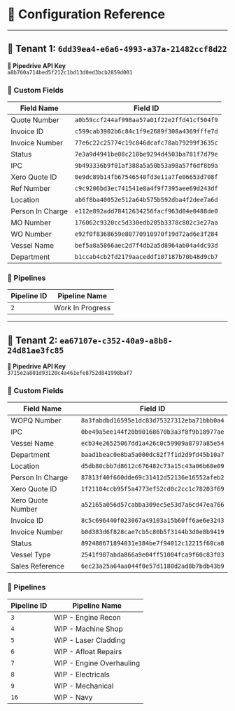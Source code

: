 # 🔑 Configuration Reference

---

## 🏢 Tenant 1: `6dd39ea4-e6a6-4993-a37a-21482ccf8d22`

**🔐 Pipedrive API Key**  
`a8b760a714bed5f212c1bd13d0ed3bcb2859d001`

### 🧾 Custom Fields

| Field Name       | Field ID                                      |
|------------------|-----------------------------------------------|
| Quote Number     | `a0b59ccf244af998aa57a01f22e2ffd41cf504f9`    |
| Invoice ID       | `c599cab3902b6c84c1f9e2689f308a4369fffe7d`    |
| Invoice Number   | `77e6c22c25774c19c846dcafc78ab79299f3635c`    |
| Status           | `7e3a9d4941be08c210be9294d4503ba781f7d79e`    |
| IPC              | `9b493336b9f01af388a5a50b53a98a57f6df8b9a`    |
| Xero Quote ID    | `0e9dc89b14fb67546540fd3e11a7fe06653d708f`    |
| Ref Number       | `c9c9206bd3ec741541e8a4f9f7395aee69d243df`    |
| Location         | `ab6f8ba40052e512a64b575b592dba4f2dee7a6d`    |
| Person In Charge  | `e112e892add78412634256facf963d04e0488de0`    |
| MO Number        | `176062c9320cc5d330edb205b3378c802c3e27aa`    |
| WO Number        | `e92f0f8368659e80770910970f19d72ad6e3f284`    |
| Vessel Name      | `bef5a8a5866aec2d7f4db2a5d8964ab04a4dc93d`    |
| Department       | `b1ccab4cb2fd2179aaceddf107187b70b48d9cb7`    |

### 🧭 Pipelines

| Pipeline ID | Pipeline Name       |
|-------------|---------------------|
| `2`         | Work In Progress    |

---

## 🏢 Tenant 2: `ea67107e-c352-40a9-a8b8-24d81ae3fc85`

**🔐 Pipedrive API Key**  
`3715e2a801d93120c4a461efe8752d841998baf7`

### 🧾 Custom Fields

| Field Name        | Field ID                                      |
|-------------------|-----------------------------------------------|
| WOPQ Number       | `8a3fabdbd16595e1dc83d75327312eba71bbb0a4`    |
| IPC               | `0be49a5ee144f20b90168670b3a3f8f9b18977ae`    |
| Vessel Name       | `ecb34e26525067dd1a426c0c59909a8797a85e54`    |
| Department        | `baad1beac0e8ba5a000dc82f7f1d2d9fd45b10a7`    |
| Location          | `d5db80cbb7d8612c676482c73a15c43a06b60e09`    |
| Person In Charge  | `87813f40f660dde69c31412d52136e16552afeb2`    |
| Xero Quote ID     | `1f21104ccb95f5a4773ef52cd0c2cc1c78203f69`    |
| Xero Quote Number | `a52165a056d57cabba309ec5e53d7a6cd47ea766`    |
| Invoice ID        | `8c5c696440f023067a49103a15b60ff6ae6e3243`    |
| Invoice Number    | `b0d383d6f828cae7cb5c80b5f3144b3d0e8b9419`    |
| Status            | `892488671894031e384be7f94012c12215f60ca8`    |
| Vessel Type       | `2541f907abda866a9e04ff51004fca9f60c83f03`    |
| Sales Reference   | `6ec23a25a64aa044f0e57d1180d2ad8b7bdb43b9`    |

### 🧭 Pipelines

| Pipeline ID | Pipeline Name             |
|-------------|----------------------------|
| `3`         | WIP - Engine Recon         |
| `4`         | WIP - Machine Shop         |
| `5`         | WIP - Laser Cladding       |
| `6`         | WIP - Afloat Repairs       |
| `7`         | WIP - Engine Overhauling   |
| `8`         | WIP - Electricals          |
| `9`         | WIP - Mechanical           |
| `16`        | WIP - Navy                 |
